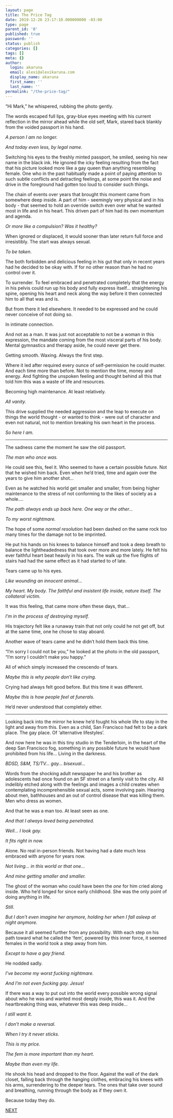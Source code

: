 ```yaml
---
layout: page
title: The Price Tag
date: 2019-12-26 23:17:10.000000000 -03:00
type: page
parent_id: '0'
published: true
password: ''
status: publish
categories: []
tags: []
meta: {}
author:
  login: akaruna
  email: alexi@alexikaruna.com
  display_name: akaruna
  first_name: ''
  last_name: ''
permalink: "/the-price-tag/"
---
```

<!-- wp:paragraph -->

“Hi Mark,” he whispered, rubbing the photo gently.&nbsp;

<!-- /wp:paragraph -->

<!-- wp:paragraph -->

The words escaped full lips, gray-blue eyes meeting with his current reflection in the mirror ahead while the old self, Mark, stared back blankly from the voided passport in his hand.&nbsp;

<!-- /wp:paragraph -->

<!-- wp:paragraph -->

_A person I am no longer.&nbsp;_

<!-- /wp:paragraph -->

<!-- wp:paragraph -->

_And today even less, by legal name._

<!-- /wp:paragraph -->

<!-- wp:paragraph -->

Switching his eyes to the freshly minted passport, he smiled, seeing his new name in the black ink. He ignored the icky feeling resulting from the fact that his picture looked more like a gay queen than anything resembling female. One who in the past habitually made a point of paying attention to such subtle conflicts and detracting feelings, at some point the noise and drive in the foreground had gotten too loud to consider such things.&nbsp;

<!-- /wp:paragraph -->

<!-- wp:paragraph -->

The chain of events over years that brought this moment came from somewhere deep inside. A part of him - seemingly very physical and in his body - that seemed to hold an override switch even over what he wanted most in life and in his heart. This driven part of him had its own momentum and agenda.&nbsp;

<!-- /wp:paragraph -->

<!-- wp:paragraph -->

_Or more like a compulsion? Was it healthy?_&nbsp;

<!-- /wp:paragraph -->

<!-- wp:paragraph -->

When ignored or displaced, it would sooner than later return full force and irresistibly. The start was always sexual.

<!-- /wp:paragraph -->

<!-- wp:paragraph -->

_To be taken.&nbsp;_

<!-- /wp:paragraph -->

<!-- wp:paragraph -->

The both forbidden and delicious feeling in his gut that only in recent years had he decided to be okay with. If for no other reason than he had no control over it.

<!-- /wp:paragraph -->

<!-- wp:paragraph -->

To surrender. To feel embraced and penetrated completely that the energy in his pelvis could run up his body and fully express itself… straightening his spine, opening his heart and neck along the way before it then connected him to all that was and is.&nbsp;

<!-- /wp:paragraph -->

<!-- wp:paragraph -->

But from there it led elsewhere. It needed to be expressed and he could never conceive of not doing so.&nbsp;

<!-- /wp:paragraph -->

<!-- wp:paragraph -->

In intimate connection.&nbsp;

<!-- /wp:paragraph -->

<!-- wp:paragraph -->

And not as a man. It was just not acceptable to not be a woman in this expression, the mandate coming from the most visceral parts of his body. Mental gymnastics and therapy aside, he could never get there.

<!-- /wp:paragraph -->

<!-- wp:paragraph -->

Getting smooth. Waxing. Always the first step.

<!-- /wp:paragraph -->

<!-- wp:paragraph -->

Where it led after required every ounce of self-permission he could muster. And each time more than before. Not to mention the time, money and energy. And fighting the unspoken feeling and thought behind all this that told him this was a waste of life and resources.

<!-- /wp:paragraph -->

<!-- wp:paragraph -->

Becoming high maintenance. At least relatively.

<!-- /wp:paragraph -->

<!-- wp:paragraph -->

_All vanity.&nbsp;_

<!-- /wp:paragraph -->

<!-- wp:paragraph -->

This drive supplied the needed aggression and the leap to execute on things the world thought - or wanted to think - were out of character and even not natural, not to mention breaking his own heart in the process.&nbsp;

<!-- /wp:paragraph -->

<!-- wp:paragraph -->

_So here I am._

<!-- /wp:paragraph -->

<!-- wp:separator -->

* * *
<!-- /wp:separator -->

<!-- wp:paragraph -->

The sadness came the moment he saw the old passport.&nbsp;

<!-- /wp:paragraph -->

<!-- wp:paragraph -->

_The man who once was.&nbsp;_

<!-- /wp:paragraph -->

<!-- wp:paragraph -->

He could see this, feel it. Who seemed to have a certain possible future. Not that he wished him back. Even when he’d tried, time and again over the years to give him another shot…

<!-- /wp:paragraph -->

<!-- wp:paragraph -->

Even as he watched his world get smaller and smaller, from being higher maintenance to the stress of not conforming to the likes of society as a whole….

<!-- /wp:paragraph -->

<!-- wp:paragraph -->

_The path always ends up back here. One way or the other…_

<!-- /wp:paragraph -->

<!-- wp:paragraph -->

_To my worst nightmare._

<!-- /wp:paragraph -->

<!-- wp:paragraph -->

The hope of some _normal resolution_ had been dashed on the same rock too many times for the damage not to be imprinted.

<!-- /wp:paragraph -->

<!-- wp:paragraph -->

He put his hands on his knees to balance himself and took a deep breath to balance the lightheadedness that took over more and more lately. He felt his ever faithful heart beat heavily in his ears. The walk up the five flights of stairs had had the same effect as it had started to of late.&nbsp;

<!-- /wp:paragraph -->

<!-- wp:paragraph -->

Tears came up to his eyes.&nbsp;

<!-- /wp:paragraph -->

<!-- wp:paragraph -->

_Like wounding an innocent animal…&nbsp;_

<!-- /wp:paragraph -->

<!-- wp:paragraph -->

_My heart. My body. The faithful and insistent life inside, nature itself. The collateral victim.&nbsp;_

<!-- /wp:paragraph -->

<!-- wp:paragraph -->

It was this feeling, that came more often these days, that…

<!-- /wp:paragraph -->

<!-- wp:paragraph -->

_I’m in the process of destroying myself.&nbsp;_

<!-- /wp:paragraph -->

<!-- wp:paragraph -->

His trajectory felt like a runaway train that not only could he not get off, but at the same time, one he chose to stay aboard.&nbsp;

<!-- /wp:paragraph -->

<!-- wp:paragraph -->

Another wave of tears came and he didn’t hold them back this time.

<!-- /wp:paragraph -->

<!-- wp:paragraph -->

“I’m sorry I could not be you,” he looked at the photo in the old passport, “I’m sorry I couldn’t make you happy.”

<!-- /wp:paragraph -->

<!-- wp:paragraph -->

All of which simply increased the crescendo of tears.&nbsp;

<!-- /wp:paragraph -->

<!-- wp:paragraph -->

_Maybe this is why people don’t like crying.&nbsp;_

<!-- /wp:paragraph -->

<!-- wp:paragraph -->

Crying had always felt good before. But this time it was different.&nbsp;

<!-- /wp:paragraph -->

<!-- wp:paragraph -->

_Maybe this is how people feel at funerals._

<!-- /wp:paragraph -->

<!-- wp:paragraph -->

He’d never understood that completely either.

<!-- /wp:paragraph -->

<!-- wp:separator -->

* * *
<!-- /wp:separator -->

<!-- wp:paragraph -->

Looking back into the mirror he knew he’d fought his whole life to stay in the light and away from this. Even as a child, San Francisco had felt to be a dark place. The gay place. Of ‘alternative lifestyles’.&nbsp;

<!-- /wp:paragraph -->

<!-- wp:paragraph -->

And now here he was in this tiny studio in the Tenderloin, in the heart of the deep San Francisco fog, something in any possible future he would have prohibited from his life… Living in the darkness.

<!-- /wp:paragraph -->

<!-- wp:paragraph -->

_BDSD, S&M, TS/TV… gay… bisexual…_

<!-- /wp:paragraph -->

<!-- wp:paragraph -->

Words from the shocking adult newspaper he and his brother as adolescents had once found on an SF street on a family visit to the city. All indelibly etched along with the feelings and images a child creates when contemplating incomprehensible sexual acts, some involving pain. Hearing about men, bathhouses and an out of control disease that was killing them. Men who dress as women.&nbsp;

<!-- /wp:paragraph -->

<!-- wp:paragraph -->

And that he was a man too. At least seen as one.&nbsp;

<!-- /wp:paragraph -->

<!-- wp:paragraph -->

_And that I always loved being penetrated._

<!-- /wp:paragraph -->

<!-- wp:paragraph -->

_Well… I look gay.&nbsp;_

<!-- /wp:paragraph -->

<!-- wp:paragraph -->

_It fits right in now._

<!-- /wp:paragraph -->

<!-- wp:paragraph -->

Alone. No real in-person friends. Not having had a date much less embraced with anyone for years now.&nbsp;

<!-- /wp:paragraph -->

<!-- wp:paragraph -->

_Not living… in this world or that one…&nbsp;_

<!-- /wp:paragraph -->

<!-- wp:paragraph -->

_And mine getting smaller and smaller.&nbsp;_

<!-- /wp:paragraph -->

<!-- wp:paragraph -->

The ghost of the woman who could have been the _one_ for him cried along inside. Who he’d longed for since early childhood. She was the only point of doing anything in life.&nbsp;

<!-- /wp:paragraph -->

<!-- wp:paragraph -->

_Still.&nbsp;_

<!-- /wp:paragraph -->

<!-- wp:paragraph -->

_But I don’t even imagine her anymore, holding her when I fall asleep at night anymore._

<!-- /wp:paragraph -->

<!-- wp:paragraph -->

Because it all seemed further from any possibility. With each step on his path toward what he called the ‘fem’, powered by this inner force, it seemed females in the world took a step away from him.&nbsp;

<!-- /wp:paragraph -->

<!-- wp:paragraph -->

_Except to have a gay friend._

<!-- /wp:paragraph -->

<!-- wp:paragraph -->

He nodded sadly.

<!-- /wp:paragraph -->

<!-- wp:paragraph -->

_I’ve become my worst fucking nightmare._

<!-- /wp:paragraph -->

<!-- wp:paragraph -->

_And I’m not even fucking gay. Jesus!_

<!-- /wp:paragraph -->

<!-- wp:paragraph -->

If there was a way to put out into the world every possible wrong signal about who he was and wanted most deeply inside, this was it. And the heartbreaking thing was, whatever this was deep inside…

<!-- /wp:paragraph -->

<!-- wp:paragraph -->

_I still want it.&nbsp;_

<!-- /wp:paragraph -->

<!-- wp:paragraph -->

_I don’t make a reversal.&nbsp;_

<!-- /wp:paragraph -->

<!-- wp:paragraph -->

_When I try it never sticks._

<!-- /wp:paragraph -->

<!-- wp:paragraph -->

_This is my price.&nbsp;_

<!-- /wp:paragraph -->

<!-- wp:paragraph -->

_The fem is more important than my heart.&nbsp;_

<!-- /wp:paragraph -->

<!-- wp:paragraph -->

_Maybe than even my life._

<!-- /wp:paragraph -->

<!-- wp:paragraph -->

He shook his head and dropped to the floor. Against the wall of the dark closet, falling back through the hanging clothes, embracing his knees with his arms, surrendering to the deeper tears. The ones that take over sound and breathing, running through the body as if they own it.&nbsp;

<!-- /wp:paragraph -->

<!-- wp:paragraph -->

Because today they do.&nbsp;

<!-- /wp:paragraph -->

<!-- wp:paragraph -->

[NEXT](https://ffs.alexikaruna.com/shocked/)

<!-- /wp:paragraph -->

